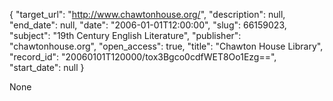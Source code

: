 {
  "target_url": "http://www.chawtonhouse.org/", 
  "description": null, 
  "end_date": null, 
  "date": "2006-01-01T12:00:00", 
  "slug": 66159023, 
  "subject": "19th Century English Literature", 
  "publisher": "chawtonhouse.org", 
  "open_access": true, 
  "title": "Chawton House Library", 
  "record_id": "20060101T120000/tox3Bgco0cdfWET8Oo1Ezg==", 
  "start_date": null
}

None